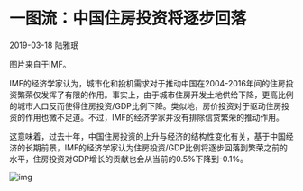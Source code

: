 # 一图流：中国住房投资将逐步回落

2019-03-18 陆雅珉

图片来自于IMF。

IMF的经济学家认为，城市化和投机需求对于推动中国在2004-2016年间的住房投资繁荣仅发挥了有限的作用。事实上，由于城市住房开发土地供给下降，更高比例的城市人口反而使得住房投资/GDP比例下降。类似地，房价投资对于驱动住房投资的作用也微不足道。不过，IMF的经济学家并没有排除信贷繁荣的推动作用。

这意味着，过去十年，中国住房投资的上升与经济的结构性变化有关，基于中国经济的长期前景，IMF的经济学家认为住房投资/GDP比例将逐步回落到繁荣之前的水平，住房投资对GDP增长的贡献也会从当前的0.5%下降到-0.1%。

![img](https://rocks.wisburg.com/9eede489-bb5d-4b07-a790-720806583fda)
